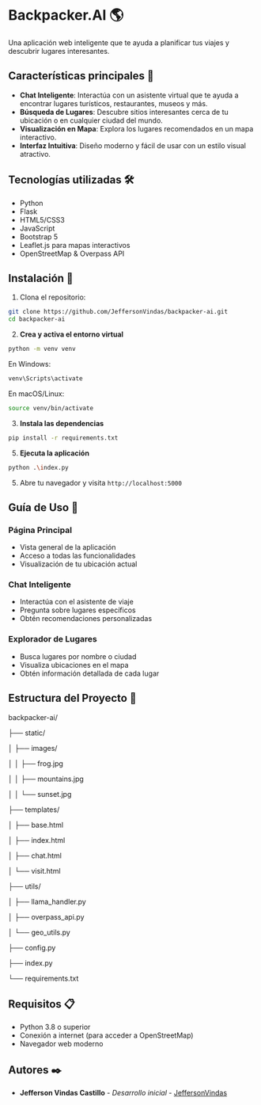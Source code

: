 # Backpacker.AI 🌎

Una aplicación web inteligente que te ayuda a planificar tus viajes y descubrir lugares interesantes.

## Características principales 🌟

- **Chat Inteligente**: Interactúa con un asistente virtual que te ayuda a encontrar lugares turísticos, restaurantes, museos y más.
- **Búsqueda de Lugares**: Descubre sitios interesantes cerca de tu ubicación o en cualquier ciudad del mundo.
- **Visualización en Mapa**: Explora los lugares recomendados en un mapa interactivo.
- **Interfaz Intuitiva**: Diseño moderno y fácil de usar con un estilo visual atractivo.

## Tecnologías utilizadas 🛠️

- Python
- Flask
- HTML5/CSS3
- JavaScript
- Bootstrap 5
- Leaflet.js para mapas interactivos
- OpenStreetMap & Overpass API

## Instalación 🚀

1. Clona el repositorio:
```bash
git clone https://github.com/JeffersonVindas/backpacker-ai.git
cd backpacker-ai
```

2. **Crea y activa el entorno virtual**
```bash
python -m venv venv
```

En Windows:
```bash
venv\Scripts\activate
```

En macOS/Linux:
```bash
source venv/bin/activate
```
3. **Instala las dependencias**
```bash
pip install -r requirements.txt
```

5. **Ejecuta la aplicación**
```bash
python .\index.py
```

5. Abre tu navegador y visita `http://localhost:5000`

## Guía de Uso 📖

### Página Principal
- Vista general de la aplicación
- Acceso a todas las funcionalidades
- Visualización de tu ubicación actual

### Chat Inteligente
- Interactúa con el asistente de viaje
- Pregunta sobre lugares específicos
- Obtén recomendaciones personalizadas

### Explorador de Lugares
- Busca lugares por nombre o ciudad
- Visualiza ubicaciones en el mapa
- Obtén información detallada de cada lugar

## Estructura del Proyecto 📁
backpacker-ai/

├── static/

│ ├── images/

│ │ ├── frog.jpg

│ │ ├── mountains.jpg

│ │ └── sunset.jpg

├── templates/

│ ├── base.html

│ ├── index.html

│ ├── chat.html

│ └── visit.html

├── utils/

│ ├── llama_handler.py

│ ├── overpass_api.py

│ └── geo_utils.py

├── config.py

├── index.py

└── requirements.txt



## Requisitos 📋

- Python 3.8 o superior
- Conexión a internet (para acceder a OpenStreetMap)
- Navegador web moderno

## Autores ✒️

* **Jefferson Vindas Castillo** - *Desarrollo inicial* - [JeffersonVindas](https://github.com/JeffersonVindas)
